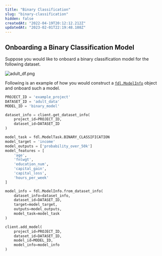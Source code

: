 ```yaml
---
title: "Binary Classification"
slug: "binary-classification"
hidden: false
createdAt: "2022-04-19T20:12:12.212Z"
updatedAt: "2023-02-01T22:19:48.108Z"
---
```

## Onboarding a Binary Classification Model

Suppose you would like to onboard a binary classification model for the following dataset.

![](https://files.readme.io/138d2f2-adult_df.png "adult_df.png")

Following is an example of how you would construct a [`fdl.ModelInfo`](https://api.fiddler.ai/#fdl-modelinfo) object and onboard such a model.

```python
PROJECT_ID = 'example_project'
DATASET_ID = 'adult_data'
MODEL_ID = 'binary_model'

dataset_info = client.get_dataset_info(
    project_id=PROJECT_ID,
    dataset_id=DATASET_ID
)

model_task = fdl.ModelTask.BINARY_CLASSIFICATION
model_target = 'income'
model_outputs = ['probability_over_50k']
model_features = [
    'age',
    'fnlwgt',
    'education_num',
    'capital_gain',
    'capital_loss',
    'hours_per_week'
]

model_info = fdl.ModelInfo.from_dataset_info(
    dataset_info=dataset_info,
    dataset_id=DATASET_ID,
    target=model_target,
    outputs=model_outputs,
    model_task=model_task
)

client.add_model(
    project_id=PROJECT_ID,
    dataset_id=DATASET_ID,
    model_id=MODEL_ID,
    model_info=model_info
)
```